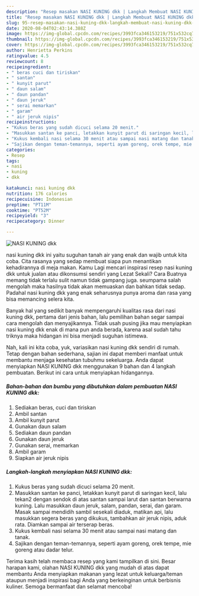 ```yaml
---
description: "Resep masakan NASI KUNING dkk | Langkah Membuat NASI KUNING dkk Yang Bikin Ngiler"
title: "Resep masakan NASI KUNING dkk | Langkah Membuat NASI KUNING dkk Yang Bikin Ngiler"
slug: 95-resep-masakan-nasi-kuning-dkk-langkah-membuat-nasi-kuning-dkk-yang-bikin-ngiler
date: 2020-08-04T02:43:14.388Z
image: https://img-global.cpcdn.com/recipes/3993fca346153219/751x532cq70/nasi-kuning-dkk-foto-resep-utama.jpg
thumbnail: https://img-global.cpcdn.com/recipes/3993fca346153219/751x532cq70/nasi-kuning-dkk-foto-resep-utama.jpg
cover: https://img-global.cpcdn.com/recipes/3993fca346153219/751x532cq70/nasi-kuning-dkk-foto-resep-utama.jpg
author: Henrietta Perkins
ratingvalue: 4.5
reviewcount: 8
recipeingredient:
- " beras cuci dan tiriskan"
- " santan"
- " kunyit parut"
- " daun salam"
- " daun pandan"
- " daun jeruk"
- " serai memarkan"
- " garam"
- " air jeruk nipis"
recipeinstructions:
- "Kukus beras yang sudah dicuci selama 20 menit."
- "Masukkan santan ke panci, letakkan kunyit parut di saringan kecil, lalu tekan2 dengan sendok di atas santan sampai larut dan santan berwarna kuning. Lalu masukkan daun jeruk, salam, pandan, serai, dan garam. Masak sampai mendidih sambil sesekali diaduk, matikan api, lalu masukkan segera beras yang dikukus, tambahkan air jeruk nipis, aduk rata. Diamkan sampai air terserap beras."
- "Kukus kembali nasi selama 30 menit atau sampai nasi matang dan tanak."
- "Sajikan dengan teman-temannya, seperti ayam goreng, orek tempe, mie goreng atau dadar telur."
categories:
- Resep
tags:
- nasi
- kuning
- dkk

katakunci: nasi kuning dkk 
nutrition: 176 calories
recipecuisine: Indonesian
preptime: "PT11M"
cooktime: "PT52M"
recipeyield: "3"
recipecategory: Dinner

---
```



![NASI KUNING dkk](https://img-global.cpcdn.com/recipes/3993fca346153219/751x532cq70/nasi-kuning-dkk-foto-resep-utama.jpg)


nasi kuning dkk ini yaitu suguhan tanah air yang enak dan wajib untuk kita coba. Cita rasanya yang sedap membuat siapa pun menantikan kehadirannya di meja makan.
Kamu Lagi mencari inspirasi resep nasi kuning dkk untuk jualan atau dikonsumsi sendiri yang Lezat Sekali? Cara Buatnya memang tidak terlalu sulit namun tidak gampang juga. seumpama salah mengolah maka hasilnya tidak akan memuaskan dan bahkan tidak sedap. Padahal nasi kuning dkk yang enak seharusnya punya aroma dan rasa yang bisa memancing selera kita.



Banyak hal yang sedikit banyak mempengaruhi kualitas rasa dari nasi kuning dkk, pertama dari jenis bahan, lalu pemilihan bahan segar sampai cara mengolah dan menyajikannya. Tidak usah pusing jika mau menyiapkan nasi kuning dkk enak di mana pun anda berada, karena asal sudah tahu triknya maka hidangan ini bisa menjadi suguhan istimewa.


Nah, kali ini kita coba, yuk, variasikan nasi kuning dkk sendiri di rumah. Tetap dengan bahan sederhana, sajian ini dapat memberi manfaat untuk membantu menjaga kesehatan tubuhmu sekeluarga. Anda dapat menyiapkan NASI KUNING dkk menggunakan 9 bahan dan 4 langkah pembuatan. Berikut ini cara untuk menyiapkan hidangannya.

<!--inarticleads1-->

##### Bahan-bahan dan bumbu yang dibutuhkan dalam pembuatan NASI KUNING dkk:

1. Sediakan  beras, cuci dan tiriskan
1. Ambil  santan
1. Ambil  kunyit parut
1. Gunakan  daun salam
1. Sediakan  daun pandan
1. Gunakan  daun jeruk
1. Gunakan  serai, memarkan
1. Ambil  garam
1. Siapkan  air jeruk nipis




<!--inarticleads2-->

##### Langkah-langkah menyiapkan NASI KUNING dkk:

1. Kukus beras yang sudah dicuci selama 20 menit.
1. Masukkan santan ke panci, letakkan kunyit parut di saringan kecil, lalu tekan2 dengan sendok di atas santan sampai larut dan santan berwarna kuning. Lalu masukkan daun jeruk, salam, pandan, serai, dan garam. Masak sampai mendidih sambil sesekali diaduk, matikan api, lalu masukkan segera beras yang dikukus, tambahkan air jeruk nipis, aduk rata. Diamkan sampai air terserap beras.
1. Kukus kembali nasi selama 30 menit atau sampai nasi matang dan tanak.
1. Sajikan dengan teman-temannya, seperti ayam goreng, orek tempe, mie goreng atau dadar telur.




Terima kasih telah membaca resep yang kami tampilkan di sini. Besar harapan kami, olahan NASI KUNING dkk yang mudah di atas dapat membantu Anda menyiapkan makanan yang lezat untuk keluarga/teman ataupun menjadi inspirasi bagi Anda yang berkeinginan untuk berbisnis kuliner. Semoga bermanfaat dan selamat mencoba!
